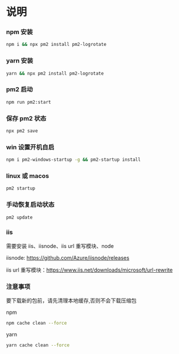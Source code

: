 # 说明

### npm 安装

```bash
npm i && npx pm2 install pm2-logrotate
```

### yarn 安装

```bash
yarn && npx pm2 install pm2-logrotate
```

### pm2 启动

```bash
npm run pm2:start
```

### 保存 pm2 状态

```sh
npx pm2 save
```

### win 设置开机自启

```bash
npm i pm2-windows-startup -g && pm2-startup install
```

### linux 或 macos

```bash
pm2 startup
```

### 手动恢复启动状态

```bash
pm2 update
```

### iis

需要安装 iis、iisnode、iis url 重写模块、node

iisnode: https://github.com/Azure/iisnode/releases

iis url 重写模块：https://www.iis.net/downloads/microsoft/url-rewrite

### 注意事项

要下载新的包前，请先清理本地缓存,否则不会下载压缩包

npm

```sh
npm cache clean --force
```

yarn

```sh
yarn cache clean --force
```
